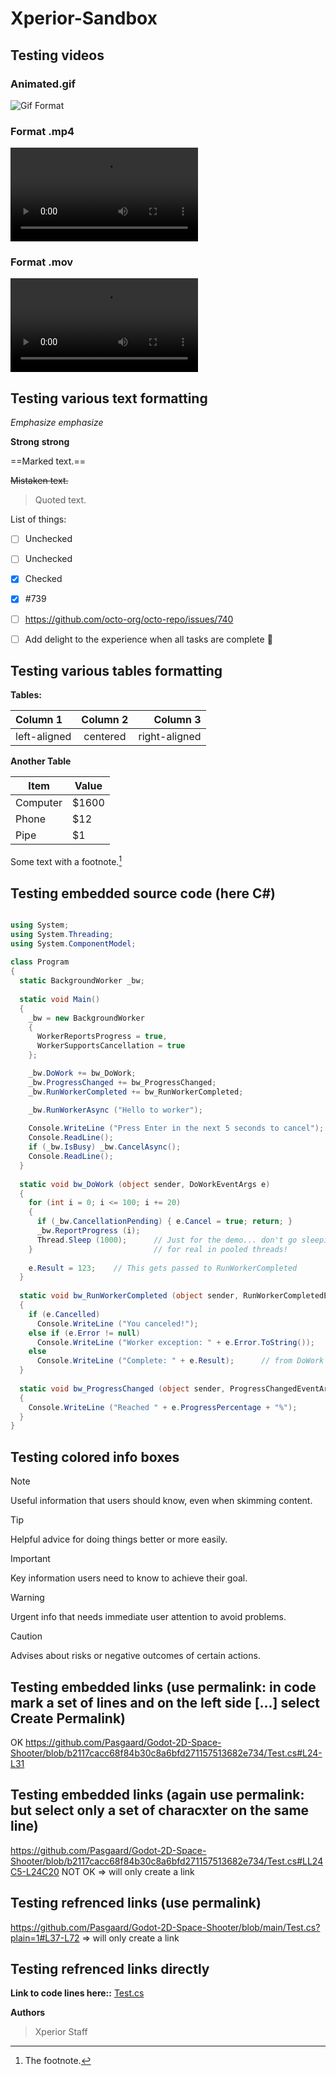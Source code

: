 # Xperior-Sandbox

## Testing videos

### Animated.gif
![Gif Format](GhostWMS.gif)



### Format .mp4
![VideoMovFormat.mov](https://github.com/Pasgaard/Xperior-Sandbox/blob/main/Media1.mp4)

### Format .mov
![Mov Format](VideoMovFormat.mov)

## Testing various text formatting 

*Emphasize*  _emphasize_

**Strong**  __strong__

==Marked text.==

~~Mistaken text.~~

> Quoted text.

List of things:
- [ ] Unchecked
- [ ] Unchecked
- [x] Checked

- [x] #739
- [ ] https://github.com/octo-org/octo-repo/issues/740
- [ ] Add delight to the experience when all tasks are complete :tada:


## Testing various tables formatting 

**Tables:**

| Column 1     | Column 2 | Column 3      |
|:-------------|:--------:| -------------:|
| left-aligned | centered | right-aligned |

**Another Table**

Item | Value
-------- | -----
Computer | $1600
Phone | $12
Pipe | $1
Some text with a footnote.[^1]


## Testing embedded source code (here C#)

```csharp

using System;
using System.Threading;
using System.ComponentModel;
 
class Program
{
  static BackgroundWorker _bw;
 
  static void Main()
  {
    _bw = new BackgroundWorker
    {
      WorkerReportsProgress = true,
      WorkerSupportsCancellation = true
    };

    _bw.DoWork += bw_DoWork;
    _bw.ProgressChanged += bw_ProgressChanged;
    _bw.RunWorkerCompleted += bw_RunWorkerCompleted;

    _bw.RunWorkerAsync ("Hello to worker");
 
    Console.WriteLine ("Press Enter in the next 5 seconds to cancel");
    Console.ReadLine();
    if (_bw.IsBusy) _bw.CancelAsync();
    Console.ReadLine();
  }
 
  static void bw_DoWork (object sender, DoWorkEventArgs e)
  {
    for (int i = 0; i <= 100; i += 20)
    {
      if (_bw.CancellationPending) { e.Cancel = true; return; }
      _bw.ReportProgress (i);
      Thread.Sleep (1000);      // Just for the demo... don't go sleeping
    }                           // for real in pooled threads!
 
    e.Result = 123;    // This gets passed to RunWorkerCompleted
  }
 
  static void bw_RunWorkerCompleted (object sender, RunWorkerCompletedEventArgs e)
  {
    if (e.Cancelled)
      Console.WriteLine ("You canceled!");
    else if (e.Error != null)
      Console.WriteLine ("Worker exception: " + e.Error.ToString());
    else
      Console.WriteLine ("Complete: " + e.Result);      // from DoWork
  }
 
  static void bw_ProgressChanged (object sender, ProgressChangedEventArgs e)
  {
    Console.WriteLine ("Reached " + e.ProgressPercentage + "%");
  }
}
```

## Testing colored info boxes

> [!NOTE]
> Useful information that users should know, even when skimming content.

> [!TIP]  
> Helpful advice for doing things better or more easily.

> [!IMPORTANT]  
> Key information users need to know to achieve their goal.

> [!WARNING]
> Urgent info that needs immediate user attention to avoid problems.

> [!CAUTION]
> Advises about risks or negative outcomes of certain actions.

## Testing embedded links (use permalink: in code mark a set of lines and on the left side [...] select Create Permalink)
OK
https://github.com/Pasgaard/Godot-2D-Space-Shooter/blob/b2117cacc68f84b30c8a6bfd271157513682e734/Test.cs#L24-L31

## Testing embedded links (again use permalink: but select only a set of characxter on the same line)
https://github.com/Pasgaard/Godot-2D-Space-Shooter/blob/b2117cacc68f84b30c8a6bfd271157513682e734/Test.cs#LL24C5-L24C20
NOT OK => will only create a link

## Testing refrenced links (use permalink)
https://github.com/Pasgaard/Godot-2D-Space-Shooter/blob/main/Test.cs?plain=1#L37-L72
=> will only create a link

## Testing refrenced links directly

**Link to code lines here::**
[Test.cs](Test.cs#L17-L72)

**Authors**
> Xperior Staff

[^1]: The footnote.
